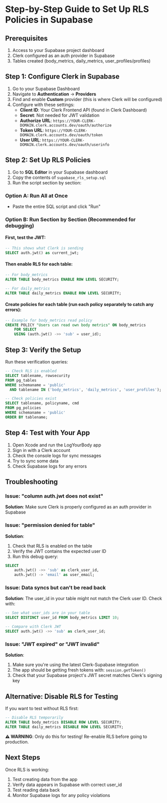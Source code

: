 # Step-by-Step Guide to Set Up RLS Policies in Supabase

## Prerequisites
1. Access to your Supabase project dashboard
2. Clerk configured as an auth provider in Supabase
3. Tables created (body_metrics, daily_metrics, user_profiles/profiles)

## Step 1: Configure Clerk in Supabase

1. Go to your Supabase Dashboard
2. Navigate to **Authentication** → **Providers**
3. Find and enable **Custom** provider (this is where Clerk will be configured)
4. Configure with these settings:
   - **Client ID**: Your Clerk Frontend API (found in Clerk Dashboard)
   - **Secret**: Not needed for JWT validation
   - **Authorize URL**: `https://YOUR-CLERK-DOMAIN.clerk.accounts.dev/oauth/authorize`
   - **Token URL**: `https://YOUR-CLERK-DOMAIN.clerk.accounts.dev/oauth/token`
   - **User URL**: `https://YOUR-CLERK-DOMAIN.clerk.accounts.dev/oauth/userinfo`

## Step 2: Set Up RLS Policies

1. Go to **SQL Editor** in your Supabase dashboard
2. Copy the contents of `supabase_rls_setup.sql` 
3. Run the script section by section:

### Option A: Run All at Once
- Paste the entire SQL script and click "Run"

### Option B: Run Section by Section (Recommended for debugging)

#### First, test the JWT:
```sql
-- This shows what Clerk is sending
SELECT auth.jwt() as current_jwt;
```

#### Then enable RLS for each table:
```sql
-- For body_metrics
ALTER TABLE body_metrics ENABLE ROW LEVEL SECURITY;

-- For daily_metrics  
ALTER TABLE daily_metrics ENABLE ROW LEVEL SECURITY;
```

#### Create policies for each table (run each policy separately to catch any errors):
```sql
-- Example for body_metrics read policy
CREATE POLICY "Users can read own body metrics" ON body_metrics
    FOR SELECT
    USING (auth.jwt() ->> 'sub' = user_id);
```

## Step 3: Verify the Setup

Run these verification queries:

```sql
-- Check RLS is enabled
SELECT tablename, rowsecurity 
FROM pg_tables 
WHERE schemaname = 'public' 
  AND tablename IN ('body_metrics', 'daily_metrics', 'user_profiles');

-- Check policies exist
SELECT tablename, policyname, cmd 
FROM pg_policies 
WHERE schemaname = 'public'
ORDER BY tablename;
```

## Step 4: Test with Your App

1. Open Xcode and run the LogYourBody app
2. Sign in with a Clerk account
3. Check the console logs for sync messages
4. Try to sync some data
5. Check Supabase logs for any errors

## Troubleshooting

### Issue: "column auth.jwt does not exist"
**Solution**: Make sure Clerk is properly configured as an auth provider in Supabase

### Issue: "permission denied for table"
**Solution**: 
1. Check that RLS is enabled on the table
2. Verify the JWT contains the expected user ID
3. Run this debug query:
```sql
SELECT 
    auth.jwt() ->> 'sub' as clerk_user_id,
    auth.jwt() -> 'email' as user_email;
```

### Issue: Data syncs but can't be read back
**Solution**: The user_id in your table might not match the Clerk user ID. Check with:
```sql
-- See what user_ids are in your table
SELECT DISTINCT user_id FROM body_metrics LIMIT 10;

-- Compare with Clerk JWT
SELECT auth.jwt() ->> 'sub' as clerk_user_id;
```

### Issue: "JWT expired" or "JWT invalid"
**Solution**: 
1. Make sure you're using the latest Clerk-Supabase integration
2. The app should be getting fresh tokens with: `session.getToken()`
3. Check that your Supabase project's JWT secret matches Clerk's signing key

## Alternative: Disable RLS for Testing

If you want to test without RLS first:
```sql
-- Disable RLS temporarily
ALTER TABLE body_metrics DISABLE ROW LEVEL SECURITY;
ALTER TABLE daily_metrics DISABLE ROW LEVEL SECURITY;
```

**⚠️ WARNING**: Only do this for testing! Re-enable RLS before going to production.

## Next Steps

Once RLS is working:
1. Test creating data from the app
2. Verify data appears in Supabase with correct user_id
3. Test reading data back
4. Monitor Supabase logs for any policy violations